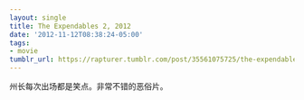 ```yaml
---
layout: single
title: The Expendables 2, 2012
date: '2012-11-12T08:38:24-05:00'
tags:
- movie
tumblr_url: https://rapturer.tumblr.com/post/35561075725/the-expendables-2-2012
---
```

州长每次出场都是笑点。非常不错的恶俗片。

